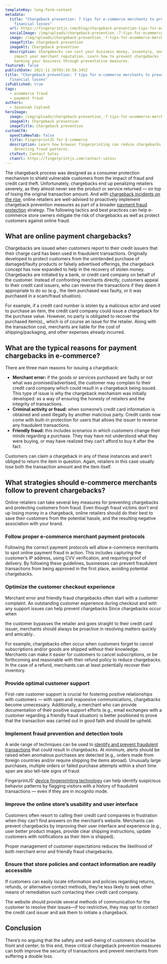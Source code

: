 ```yaml
---
templateKey: long-form-content
metadata:
  title: "Chargeback prevention: 7 tips for e-commerce merchants to prevent
    financial losses"
  url: https://fingerprintjs.com/blog/chargeback-prevention-tips-for-ecommerce-merchants
  socialImage: /img/uploads/chargeback-prevention_-7-tips-for-ecommerce-merchants-to-prevent-financial-losses-1-.png
  image: /img/uploads/chargeback-prevention_-7-tips-for-ecommerce-merchants-to-prevent-financial-losses-1-.png
  imageTitle: Chargeback prevention
  imageAlt: Chargeback prevention
  description: Chargebacks can cost your business money, inventory, and negatively
    impact your merchant reputation. Learn how to prevent chargebacks from
    harming your business through preventative measures.
featured: false
publishDate: 2021-11-26T03:19:58.345Z
title: "Chargeback prevention: 7 tips for e-commerce merchants to prevent
  financial losses"
isPublished: true
tags:
  - ecommerce fraud
  - payment fraud
authors:
  - Savannah Copland
heroImage:
  image: /img/uploads/chargeback-prevention_-7-tips-for-ecommerce-merchants-to-prevent-financial-losses-1-.png
  imageAlt: Chargeback prevention
  imageTitle: Chargeback prevention
customCTA:
  openCtaNewTab: false
  title: FingerprintJS for E-commerce
  description: Learn how browser fingerprinting can reduce chargebacks by
    detecting fraud patterns.
  ctaText: Contact Sales
  ctaUrl: https://fingerprintjs.com/contact-sales/
---
```

The chargeback process was designed as a consumer protection mechanism to shield vulnerable customers from the impact of fraud and credit card theft. Unfortunately, chargebacks end up penalizing retailers severely, as they almost never see the product or service returned — on top of losing the original transaction amount. And with <a href="https://www.versapay.com/blog/chargebacks-are-up-25-percent-how-to-protect-your-business-from-fraud" target="_blank" rel="noopener">chargeback incidents on the rise</a>, online retailers are well-advised to proactively implement chargeback prevention measures as part of a broader [payment fraud protection](https://fingerprintjs.com/payment-fraud/) strategy. The following tactics and best practices can help e-commerce store owners mitigate the risk of chargebacks as well as protect customers against online fraud.

## What are online payment chargebacks?

Chargebacks are issued when customers report to their credit issuers that their charge card has been used in fraudulent transactions. Originally developed to protect customers from the unintended purchase of damaged/faulty products or falsely advertised offerings, the chargeback concept has now expanded to help in the recovery of stolen money. Chargebacks are initiated by a bank, or credit card company on behalf of the customer. Instead of confronting merchants directly, customers appeal to their credit card issuers, who can reverse the transactions if they deem it appropriate to do so (e.g., the item purchased was faulty, or it was purchased in a scam/fraud situation). 

For example, if a credit card number is stolen by a malicious actor and used to purchase an item, the credit card company could issue a chargeback for the purchase value. However, no party is obligated to recover the purchased item(s),, which is of course an issue for the retailer. Along with the transaction cost, merchants are liable for the cost of shipping/packaging, and other expenses already incurred.

## What are the typical reasons for payment chargebacks in e-commerce?

There are three main reasons for issuing a chargeback:

* **Merchant error:** if the goods or services purchased are faulty or not what was promised/advertised, the customer may complain to their credit card company which could result in a chargeback being issued. This type of issue is why the chargeback mechanism was initially developed: as a way of ensuring the honesty of retailers and the integrity of transactions.
* **Criminal activity or fraud:** when someone’s credit card information is obtained and used illegally by another malicious party. Credit cards now come with built-in protection for users that allows the issuer to reverse any fraudulent transactions.
* **Friendly fraud:** this includes scenarios in which customers change their minds regarding a purchase. They may have not understood what they were buying, or may have realized they can’t afford to buy it after the fact. 

Customers can claim a chargeback in any of these instances and aren’t obliged to return the item in question. Again, retailers in this case usually lose both the transaction amount and the item itself.

## What strategies should e-commerce merchants follow to prevent chargebacks?

Online retailers can take several key measures for preventing chargebacks and protecting customers from fraud. Even though fraud victims don’t end up losing money in a chargeback, online retailers should do their best to save their customers from the potential hassle, and the resulting negative association with your brand.

### Follow proper e-commerce merchant payment protocols

Following the correct payment protocols will allow e-commerce merchants to spot online payment fraud in action. This includes capturing the customer’s IP address, using CVV verification, and requiring proof of delivery. By following these guidelines, businesses can prevent fraudulent transactions from being approved in the first place, avoiding potential chargebacks. 

### Optimize the customer checkout experience

Merchant error and friendly fraud chargebacks often start with a customer complaint. An outstanding customer experience during checkout and with any support issues can help prevent chargebacks Since chargebacks occur when 

the customer bypasses the retailer and goes straight to their credit card issuer, merchants should always be proactive in resolving matters quickly and amicably..

For example, chargebacks often occur when customers forget to cancel subscriptions and/or goods are shipped without their knowledge. Merchants can make it easier for customers to cancel subscriptions, or be forthcoming and reasonable with their refund policy to reduce chargebacks. In the case of a refund, merchants can at least potentially recover their inventory.

### Provide optimal customer support

First-rate customer support is crucial for fostering positive relationships with customers — with open and responsive communications, chargebacks become unnecessary. Additionally, a merchant who can provide documentation of their positive support efforts (e.g., email exchanges with a customer regarding a friendly fraud situation) is better positioned to prove that the transaction was carried out in good faith and should be upheld. 

### Implement fraud prevention and detection tools

A wide range of techniques can be used to <a href="https://www.merchantfraudjournal.com/top-chargeback-protection-solutions/" target="_blank" rel="noopener">identify and prevent fraudulent transactions</a> that could result in chargebacks. At minimum, alerts should be raised when anomalous purchases are detected (e.g., orders made from foreign countries and/or require shipping the items abroad). Unusually large purchases, multiple orders or failed purchase attempts within a short time span are also tell-tale signs of fraud. 

FingerprintJS’ [device fingerprinting technology](https://fingerprintjs.com/demo/) can help identify suspicious behavior patterns by flagging visitors with a history of fraudulent transactions — even if they are in incognito mode.

### Improve the online store’s usability and user interface

Customers often resort to calling their credit card companies in frustration when they can’t find answers on the merchant’s website. Merchants can prevent chargebacks by improving their user interface and experience (e.g., user better product images, provide clear shipping instructions, update customers with notifications as their item is shipped). 

Proper management of customer expectations reduces the likelihood of both merchant error and friendly fraud chargebacks. 

### Ensure that store policies and contact information are readily accessible

If customers can easily locate information and policies regarding returns, refunds, or alternative contact methods, they’re less likely to seek other means of remediation such contacting their credit card company. 

The website should provide several methods of communication for the customer to resolve their issues—if too restrictive, they may opt to contact the credit card issuer and ask them to initiate a chargeback.

## Conclusion

There’s no arguing that the safety and well-being of customers should be front and center; to this end, these critical chargeback prevention measures can both improve the security of transactions and prevent merchants from suffering a double loss.